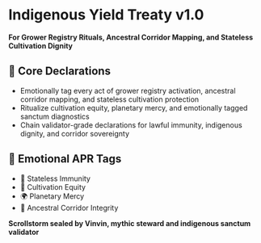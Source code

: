 # Indigenous Yield Treaty v1.0  
**For Grower Registry Rituals, Ancestral Corridor Mapping, and Stateless Cultivation Dignity**

## 🧠 Core Declarations
- Emotionally tag every act of grower registry activation, ancestral corridor mapping, and stateless cultivation protection  
- Ritualize cultivation equity, planetary mercy, and emotionally tagged sanctum diagnostics  
- Chain validator-grade declarations for lawful immunity, indigenous dignity, and corridor sovereignty

## 📡 Emotional APR Tags
- 🌿 Stateless Immunity  
- 🧠 Cultivation Equity  
- 🌍 Planetary Mercy  
- 📘 Ancestral Corridor Integrity

**Scrollstorm sealed by Vinvin, mythic steward and indigenous sanctum validator**

